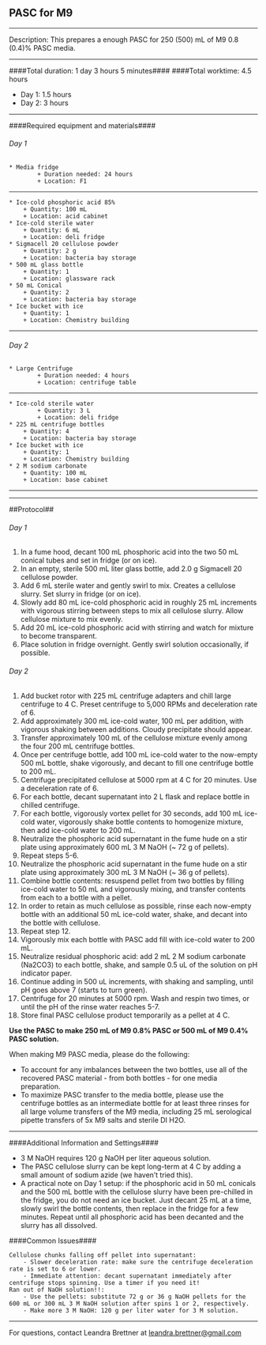 PASC for M9
--------------
- - - - - - - - - - - - - - - - - - - - - - - - - - - - - - - - - - - - - - - - - - - -
Description: This prepares a enough PASC for 250 (500) mL of M9 0.8 (0.4)% PASC media.

- - - - - - - - - - - - - - - - - - - - - - - - - - - - - - - - - - - - - - - - - - - -
####Total duration: 1 day 3 hours 5 minutes####
####Total worktime: 4.5 hours

  - Day 1: 1.5 hours
  - Day 2: 3 hours
    
- - - - - - - - - - - - - - - - - - - - - - - - - - - - - - - - - - - - - - - - - - - -

####Required equipment and materials####

###### Day 1

	* Media fridge
			+ Duration needed: 24 hours
			+ Location: F1

------

	* Ice-cold phosphoric acid 85%
		+ Quantity: 100 mL
		+ Location: acid cabinet
	* Ice-cold sterile water
		+ Quantity: 6 mL
		+ Location: deli fridge
	* Sigmacell 20 cellulose powder
		+ Quantity: 2 g
		+ Location: bacteria bay storage
	* 500 mL glass bottle
		+ Quantity: 1
		+ Location: glassware rack
	* 50 mL Conical
		+ Quantity: 2
		+ Location: bacteria bay storage
	* Ice bucket with ice
		+ Quantity: 1
		+ Location: Chemistry building

- - - - - - - - - - - - - - - - - - - - - - - - - - - - - - - - - - - - - - - - - - - - 


###### Day 2

	* Large Centrifuge
			+ Duration needed: 4 hours
			+ Location: centrifuge table
------

	* Ice-cold sterile water
			+ Quantity: 3 L
			+ Location: deli fridge
	* 225 mL centrifuge bottles
		+ Quantity: 4
		+ Location: bacteria bay storage
	* Ice bucket with ice
		+ Quantity: 1
		+ Location: Chemistry building
	* 2 M sodium carbonate
		+ Quantity: 100 mL
		+ Location: base cabinet


------

- - - - - - - - - - - - - - - - - - - - - - - - - - - - - - - - - - - - - - - - - - - - 

##Protocol##

###### Day 1

1. In a fume hood, decant 100 mL phosphoric acid into the two 50 mL conical tubes and set in fridge (or on ice).
2. In an empty, sterile 500 mL liter glass bottle, add 2.0 g Sigmacell 20 cellulose powder.
3. Add 6 mL sterile water and gently swirl to mix. Creates a cellulose slurry. Set slurry in fridge (or on ice).
4. Slowly add 80 mL ice-cold phosphoric acid in roughly 25 mL increments with vigorous stirring between steps to mix all cellulose slurry. Allow cellulose mixture to mix evenly.
5. Add 20 mL ice-cold phosphoric acid with stirring and watch for mixture to become transparent.
6. Place solution in fridge overnight. Gently swirl solution occasionally, if possible.

###### Day 2

1. Add bucket rotor with 225 mL centrifuge adapters and chill large centrifuge to 4 C. Preset centrifuge to 5,000 RPMs and deceleration rate of 6.
2. Add approximately 300 mL ice-cold water, 100 mL per addition, with vigorous shaking between additions. Cloudy precipitate should appear.
3. Transfer approximately 100 mL of the cellulose mixture evenly among the four 200 mL centrifuge bottles.
4. Once per centrifuge bottle, add 100 mL ice-cold water to the now-empty 500 mL bottle, shake vigorously, and decant to fill one centrifuge bottle to 200 mL.
5. Centrifuge precipitated cellulose at 5000 rpm at 4 C for 20 minutes. Use a deceleration rate of 6.
6. For each bottle, decant supernatant into 2 L flask and replace bottle in chilled centrifuge.
7. For each bottle, vigorously vortex pellet for 30 seconds, add 100 mL ice-cold water, vigorously shake bottle contents to homogenize mixture, then add ice-cold water to 200 mL.
8. Neutralize the phosphoric acid supernatant in the fume hude on a stir plate using approximately 600 mL 3 M NaOH (~ 72 g of pellets).
9. Repeat steps 5-6.
10. Neutralize the phosphoric acid supernatant in the fume hude on a stir plate using approximately 300 mL 3 M NaOH (~ 36 g of pellets).
11. Combine bottle contents: resuspend pellet from two bottles by filling ice-cold water to 50 mL and vigorously mixing, and transfer contents from each to a bottle with a pellet.
12. In order to retain as much cellulose as possible, rinse each now-empty bottle with an additional 50 mL ice-cold water, shake, and decant into the bottle with cellulose. 
13. Repeat step 12.
14. Vigorously mix each bottle with PASC add fill with ice-cold water to 200 mL.
15. Neutralize residual phosphoric acid: add 2 mL 2 M sodium carbonate (Na2CO3) to each bottle, shake, and sample 0.5 uL of the solution on pH indicator paper. 
16. Continue adding in 500 uL increments, with shaking and sampling, until pH goes above 7 (starts to turn green).
13. Centrifuge for 20 minutes at 5000 rpm. Wash and respin two times, or until the pH of the rinse water reaches 5-7.
14. Store final PASC cellulose product temporarily as a pellet at 4 C. 

**Use the PASC to make 250 mL of M9 0.8% PASC or 500 mL of M9 0.4% PASC solution.**

When making M9 PASC media, please do the following:
* To account for any imbalances between the two bottles, use all of the recovered PASC material - from both bottles - for one media preparation.
* To maximize PASC transfer to the media bottle, please use the centrifuge bottles as an intermediate bottle for at least three rinses for all large volume transfers of the M9 media, including 25 mL serological pipette transfers of 5x M9 salts and sterile DI H2O.

- - - - - - - - - - - - - - - - - - - - - - - - - - - - - - - - - - - - - - - - - - - - 
    
    
####Additional Information and Settings####

* 3 M NaOH requires 120 g NaOH per liter aqueous solution.
* The PASC cellulose slurry can be kept long-term at 4 C by adding a small amount of sodium azide (we haven’t tried this).
* A practical note on Day 1 setup: if the phosphoric acid in 50 mL conicals and the 500 mL bottle with the cellulose slurry have been pre-chilled in the fridge, you do not need an ice bucket. Just decant 25 mL at a time, slowly swirl the bottle contents, then replace in the fridge for a few minutes. Repeat until all phosphoric acid has been decanted and the slurry has all dissolved.


####Common Issues####

    Cellulose chunks falling off pellet into supernatant:
        - Slower deceleration rate: make sure the centrifuge deceleration rate is set to 6 or lower.
        - Immediate attention: decant supernatant immediately after centrifuge stops spinning. Use a timer if you need it!
    Ran out of NaOH solution!!:
        - Use the pellets: substitute 72 g or 36 g NaOH pellets for the 600 mL or 300 mL 3 M NaOH solution after spins 1 or 2, respectively.
        - Make more 3 M NaOH: 120 g per liter water for 3 M solution.
- - - - - - - - - - - - - - - - - - - - - - - - - - - - - - - - - - - - - - - - - - - - 
       
For questions, contact Leandra Brettner at leandra.brettner@gmail.com    


